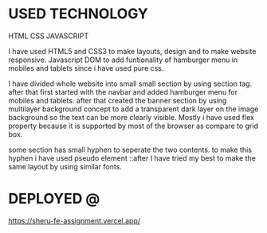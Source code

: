 # USED TECHNOLOGY
HTML CSS JAVASCRIPT

I have used HTML5 and CSS3 to make layouts, design and to make website responsive.
Javascript DOM to add funtionality of hamburger menu in mobiles and tablets since i have used pure css.

I have divided whole website into small small section by using section tag.
after that first started with the navbar and added hamburger menu for mobiles and tablets.
after that created the banner section by using multilayer background concept to add a transparent dark layer on
the image background so the text can be more clearly visible.
Mostly i have used flex property because it is supported by most of the browser as compare to grid box.

some section has small hyphen to seperate the two contents. to make this hyphen i have used pseudo element ::after
I have tried my best to make the same layout by using similar fonts.

# DEPLOYED @
https://sheru-fe-assignment.vercel.app/
